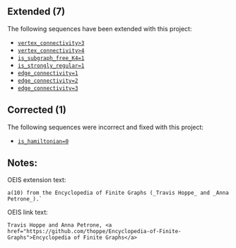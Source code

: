 ## Extended (7)

The following sequences have been extended with this project:

+ [`vertex_connectivity>3`](http://oeis.org/A086216)
+ [`vertex_connectivity>4`](http://oeis.org/A086217)
+ [`is_subgraph_free_K4=1`](http://oeis.org/A079574)
+ [`is_strongly_regular=1`](http://oeis.org/A088741)
+ [`edge_connectivity=1`](https://oeis.org/A052446)
+ [`edge_connectivity=2`](https://oeis.org/A052447)
+ [`edge_connectivity=3`](https://oeis.org/A052448)

## Corrected (1)

The following sequences were incorrect and fixed with this project:

+ [`is_hamiltonian=0`](https://oeis.org/A126149)

## Notes:

OEIS extension text:

    a(10) from the Encyclopedia of Finite Graphs (_Travis Hoppe_ and _Anna Petrone_).`


OEIS link text:

    Travis Hoppe and Anna Petrone, <a href="https://github.com/thoppe/Encyclopedia-of-Finite-Graphs">Encyclopedia of Finite Graphs</a>
